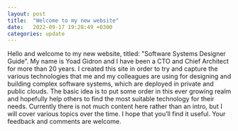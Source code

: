 ```yaml
---
layout: post
title:  "Welcome to my new website"
date:   2022-09-17 19:28:49 +0300
categories: update
---
```

Hello and welcome to my new website, titled: "Software Systems Designer Guide”. 
My name is Yoad Gidron and I have been a CTO and Chief Architect for more than 20 years. I created this site in order to try and capture the various technologies that me and my colleagues are using for designing and building complex software systems, which are deployed in private and public clouds. The basic idea is to put some order in this ever growing realm and hopefully help others to find the most suitable technology for their needs. Currently there is not much content here rather than an intro, but I will cover various topics over the time. I hope that you’ll find it useful. Your feedback and comments are welcome. 
